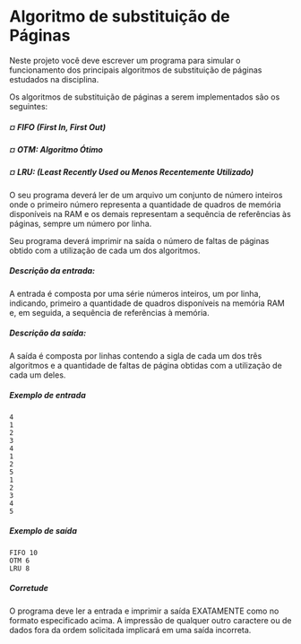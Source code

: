 # Algoritmo de substituição de Páginas

Neste projeto você deve escrever um programa para simular o funcionamento dos principais algoritmos de substituição de páginas estudados na disciplina.

Os algoritmos de substituição de páginas a serem implementados são os seguintes:

##### ¤ FIFO (First In, First Out)
##### ¤ OTM: Algoritmo Ótimo
##### ¤ LRU: (Least Recently Used ou Menos Recentemente Utilizado)

O seu programa deverá ler de um arquivo um conjunto de número inteiros onde o primeiro número representa a quantidade de quadros de memória disponíveis na RAM e os demais representam a sequência de referências às páginas, sempre um número por linha.

Seu programa deverá imprimir na saída o número de faltas de páginas obtido com a utilização de cada um dos algoritmos.

##### Descrição da entrada:
A entrada é composta por uma série números inteiros, um por linha, indicando, primeiro a quantidade de quadros disponíveis na memória RAM e, em seguida, a sequência de referências à memória.
##### Descrição da saída:
A saída é composta por linhas contendo a sigla de cada um dos três algoritmos e a quantidade de faltas de página obtidas com a utilização de cada um deles.

##### Exemplo de entrada
```
4
1
2
3
4
1
2
5
1
2
3
4
5
```

##### Exemplo de saída
```
FIFO 10
OTM 6
LRU 8
```

##### Corretude
O programa deve ler a entrada e imprimir a saída EXATAMENTE como no formato especificado acima. A impressão de qualquer outro caractere ou de dados fora da ordem solicitada implicará em uma saída incorreta.
